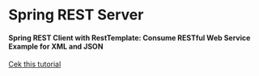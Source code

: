# Spring REST Server

#### Spring REST Client with RestTemplate: Consume RESTful Web Service Example for XML and JSON

[Cek this tutorial](http://www.concretepage.com/spring/spring-mvc/spring-rest-client-resttemplate-consume-restful-web-service-example-xml-json)
